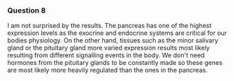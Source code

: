 ### Question 8

I am not surprised by the results.  The pancreas has one of the highest expression levels as the exocrine and endocrine systems are critical for our bodies physiology. On the other hand, tissues such as the minor salivary gland or the pituitary gland more varied expression results most likely resulting from different signalling events in the body. We don't need hormones from the pituitary glands to be constantly made so these genes are most likely more heavily regulated than the ones in the pancreas. 

